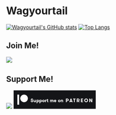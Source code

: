 # Wagyourtail

<!--
**wagyourtail/wagyourtail** is a ✨ _special_ ✨ repository because its `README.md` (this file) appears on your GitHub profile.

Here are some ideas to get you started:

- 🔭 I’m currently working on ...
- 🌱 I’m currently learning ...
- 👯 I’m looking to collaborate on ...
- 🤔 I’m looking for help with ...
- 💬 Ask me about ...
- 📫 How to reach me: ...
- 😄 Pronouns: ...
- ⚡ Fun fact: ...
-->

[![Wagyourtail's GitHub stats](https://github-readme-stats.vercel.app/api?username=wagyourtail)](https://github.com/anuraghazra/github-readme-stats)
[![Top Langs](https://github-readme-stats.vercel.app/api/top-langs/?username=wagyourtail&layout=compact)](https://github.com/anuraghazra/github-readme-stats)

## Join Me!
[<img src="https://discord.com/assets/ff41b628a47ef3141164bfedb04fb220.png" height="50"/>](https://discord.gg/P6W58J8)

## Support Me!

[<img src="https://uploads-ssl.webflow.com/5c14e387dab576fe667689cf/61e11d5cf697cee7ca5b65d9_Button-p-500.png" height="50"/>](https://ko-fi.com/wagyourtail)
[<img src="https://github.com/wagyourtail/wagyourtail/blob/main/patreon.png?raw=true" height="50">](https://www.patreon.com/wagyourtail)
